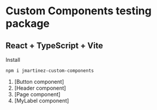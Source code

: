# Custom Components testing package
## React + TypeScript + Vite

Install
```
npm i jmartinez-custom-components
```
1. [Button component]
2. [Header component]
3. [Page component]
4. [MyLabel component]